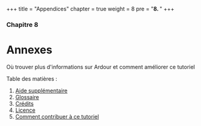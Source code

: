 +++
title = "Appendices"
chapter = true
weight = 8
pre = "<b>8. </b>"
+++

### Chapitre 8
# Annexes

Où trouver plus d'informations sur Ardour et comment améliorer ce tutoriel

Table des matières :

1. [Aide supplémentaire](further-help/)
2. [Glossaire](glossary/)
3. [Crédits](credits/)
4. [Licence](licence/)
5. [Comment contribuer à ce tutoriel](how-to-contribute/)
